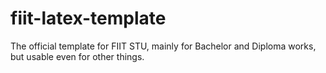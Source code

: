 # fiit-latex-template
The official template for FIIT STU, mainly for Bachelor and Diploma works, but usable even for other things.
